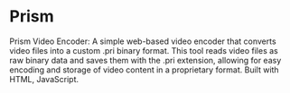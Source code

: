 # Prism
Prism Video Encoder: A simple web-based video encoder that converts video files into a custom .pri binary format. This tool reads video files as raw binary data and saves them with the .pri extension, allowing for easy encoding and storage of video content in a proprietary format. Built with HTML, JavaScript.
